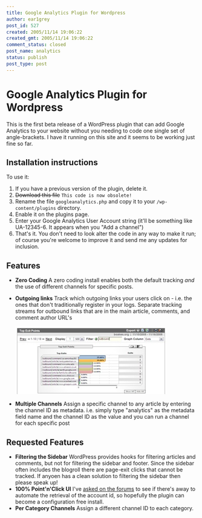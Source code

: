 ```yaml
---
title: Google Analytics Plugin for Wordpress
author: ear1grey
post_id: 527
created: 2005/11/14 19:06:22
created_gmt: 2005/11/14 19:06:22
comment_status: closed
post_name: analytics
status: publish
post_type: post
---
```


# Google Analytics Plugin for Wordpress

This is the first beta release of a WordPress plugin that can add Google Analytics to your website without you needing to code one single set of angle-brackets.  I have it running on this site and it seems to be working just fine so far.

## Installation instructions

To use it:

1.  If you have a previous version of the plugin, delete it.
2.  ~~Download this file~~ `This code is now obsolete!`
3.  Rename the file `googleanalytics.php` and copy it to your `/wp-content/plugins` directory.
4.  Enable it on the plugins page.
5.  Enter your Google Analytics User Account string (it'll be something like UA-12345-6\. It appears when you "Add a channel")
6.  That's it. You don't need to look alter the code in any way to make it run; of course you're welcome to improve it and send me any updates for inclusion.

## Features

*   **Zero Coding**
    A zero coding install enables both the default tracking _and_ the use of different channels for specific posts.
*   **Outgoing links**
    Track which outgoing links your users click on - i.e. the ones that don't traditionally register in your logs. Separate tracking streams for outbound links that are in the main article, comments, and comment author URL's
    
    ![A graph showing clicks on outbound links - something not possible with stats based on server logs alone](outbound_sm.jpg)
*   **Multiple Channels**
    Assign a specific channel to any article by entering the channel ID as metadata. i.e. simply type "analytics" as the metadata field name and the channel ID as the value and you can run a channel for each specific post

## Requested Features

*   **Filtering the Sidebar**
    WordPress provides hooks for filtering articles and comments, but not for filtering the sidebar and footer. Since the sidebar often includes the blogroll there are page-exit clicks that cannot be tracked. If anyoen has a clean solution to filtering the sidebar then please speak up!
*   **100% Point'n'Click UI**
    I've [asked on the forums](http://groups.google.com/group/analytics-help-misc/browse_thread/thread/da6e824b2d971001/66dbc8d4d0caf139#66dbc8d4d0caf139) to see if there's away to automate the retrieval of the account id, so hopefully the plugin can become a configuration free install.
*   **Per Category Channels**
    Assign a different channel ID to each category.
